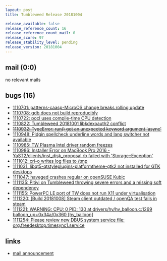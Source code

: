 ```yaml
---
layout: post
title: Tumbleweed Release 20181004

release_available: false
release_reference_count: 16
release_reference_count_mail: 0
release_score: 97
release_stability_level: pending
release_version: 20181004
---
```


## mail (0:0)

no relevant mails

## bugs (16)

<!--more-->

- [1110701: patterns-caasp-MicroOS change breaks rolling update](https://bugzilla.opensuse.org/show_bug.cgi?id=1110701)
- [1110708: gdb does not build reproducibly](https://bugzilla.opensuse.org/show_bug.cgi?id=1110708)
- [1110722: pocl uses compile-time CPU detection](https://bugzilla.opensuse.org/show_bug.cgi?id=1110722)
- [1110822: Tumbleweed 20181001 libkdexoauth2 conflict](https://bugzilla.opensuse.org/show_bug.cgi?id=1110822)
- ~~[1110932: TypeError: run() got an unexpected keyword argument 'async'](https://bugzilla.opensuse.org/show_bug.cgi?id=1110932)~~
- [1110948: Pidgin spellcheck underline words and lang switcher not available](https://bugzilla.opensuse.org/show_bug.cgi?id=1110948)
- [1110985: TW Plasma Intel driver random freezes](https://bugzilla.opensuse.org/show_bug.cgi?id=1110985)
- [1110986: Installer Error on MacBook Pro 2016 - YaST2/clients/inst_disk_proposal.rb failed with 'Storage::Exception'](https://bugzilla.opensuse.org/show_bug.cgi?id=1110986)
- [1111012: cri-o writes log files to /tmp](https://bugzilla.opensuse.org/show_bug.cgi?id=1111012)
- [1111031: libqt5-qtstyleplugins-platformtheme-gtk2 not installed for GTK desktops](https://bugzilla.opensuse.org/show_bug.cgi?id=1111031)
- [1111047: haveged crashes regular on openSUSE Kubic](https://bugzilla.opensuse.org/show_bug.cgi?id=1111047)
- [1111135: Pitivi on Tumbleweed throwing severe errors and a missing soft dependency](https://bugzilla.opensuse.org/show_bug.cgi?id=1111135)
- [1111155: PowerPC LE port of TW does not run X11 under virtualisation](https://bugzilla.opensuse.org/show_bug.cgi?id=1111155)
- [1111220: \[Build 20181008\] Steam client outdated / openQA test fails in steam](https://bugzilla.opensuse.org/show_bug.cgi?id=1111220)
- [1111221: WARNING: CPU: 0 PID: 130 at drivers/hv/hv_balloon.c:1269 balloon_up+0x34a/0x360 \[hv_balloon\]](https://bugzilla.opensuse.org/show_bug.cgi?id=1111221)
- [1111254: Please review new DBUS system service file: org.freedesktop.timesync1.service](https://bugzilla.opensuse.org/show_bug.cgi?id=1111254)



## links

- [mail announcement](https://lists.opensuse.org/opensuse-factory/2018-10/msg00118.html)

